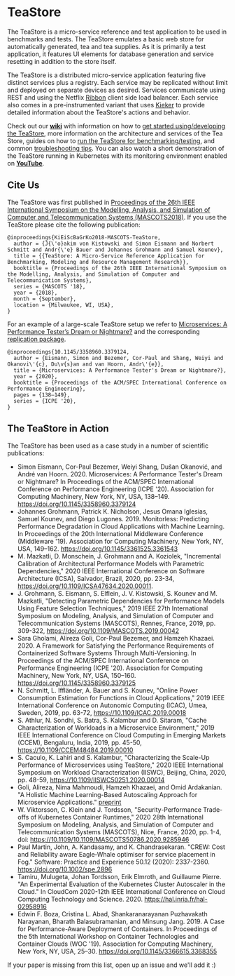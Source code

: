 # TeaStore #  

The TeaStore is a micro-service reference and test application to be used in benchmarks and tests. The TeaStore emulates a basic web store for automatically generated, tea and tea supplies. As it is primarily a test application, it features UI elements for database generation and service resetting in addition to the store itself. 

The TeaStore is a distributed micro-service application featuring five distinct services plus a registry. Each service may be replicated without limit and deployed on separate devices as desired. Services communicate using REST and using the Netflix [Ribbon](https://github.com/Netflix/ribbon) client side load balancer. Each service also comes in a pre-instrumented variant that uses [Kieker](http://kieker-monitoring.net) to provide detailed information about the TeaStore's actions and behavior.

Check out our **[wiki](https://github.com/DescartesResearch/TeaStore/wiki)** with information on how to [get started using/developing the TeaStore](https://github.com/DescartesResearch/TeaStore/wiki/Getting-Started), more information on the architecture and services of the Tea Store, guides on how to [run the TeaStore for benchmarking/testing](https://github.com/DescartesResearch/TeaStore/wiki/Testing-and-Benchmarking), and common [troubleshooting tips](https://github.com/DescartesResearch/TeaStore/wiki/Troubleshooting).
You can also watch a short demonstration of the TeaStore running in Kubernetes with its monitoring environment enabled on **[YouTube](https://www.youtube.com/watch?v=6OcSNrErzGE&feature=youtu.be)**.

## Cite Us

The TeaStore was first published in [Proceedings of the 26th IEEE International Symposium on the Modelling, Analysis, and Simulation of Computer and Telecommunication Systems (MASCOTS2018)](https://ieeexplore.ieee.org/document/8526888). If you use the TeaStore please cite the following publication:

    @inproceedings{KiEiScBaGrKo2018-MASCOTS-TeaStore,
      author = {J{\'o}akim von Kistowski and Simon Eismann and Norbert Schmitt and Andr{\'e} Bauer and Johannes Grohmann and Samuel Kounev},
      title = {{TeaStore: A Micro-Service Reference Application for Benchmarking, Modeling and Resource Management Research}},
      booktitle = {Proceedings of the 26th IEEE International Symposium on the Modelling, Analysis, and Simulation of Computer and Telecommunication Systems},
      series = {MASCOTS '18},
      year = {2018},
      month = {September},
      location = {Milwaukee, WI, USA},
    }

For an example of a large-scale TeaStore setup we refer to [Microservices: A Performance Tester’s Dream or Nightmare?](https://doi.org/10.1145/3358960.3379124) and the corresponding [replication package](https://doi.org/10.5281/zenodo.3582707).

    @inproceedings{10.1145/3358960.3379124,
      author = {Eismann, Simon and Bezemer, Cor-Paul and Shang, Weiyi and Okanovi\'{c}, Du\v{s}an and van Hoorn, Andr\'{e}},
      title = {Microservices: A Performance Tester's Dream or Nightmare?},
      year = {2020},
      booktitle = {Proceedings of the ACM/SPEC International Conference on Performance Engineering},
      pages = {138–149},
      series = {ICPE '20},
    }
    
 ## The TeaStore in Action
 The TeaStore has been used as a case study in a number of scientific publications:
 * Simon Eismann, Cor-Paul Bezemer, Weiyi Shang, Dušan Okanović, and André van Hoorn. 2020. Microservices: A Performance Tester's Dream or Nightmare? In Proceedings of the ACM/SPEC International Conference on Performance Engineering (ICPE '20). Association for Computing Machinery, New York, NY, USA, 138–149. https://doi.org/10.1145/3358960.3379124
 * Johannes Grohmann, Patrick K. Nicholson, Jesus Omana Iglesias, Samuel Kounev, and Diego Lugones. 2019. Monitorless: Predicting Performance Degradation in Cloud Applications with Machine Learning. In Proceedings of the 20th International Middleware Conference (Middleware '19). Association for Computing Machinery, New York, NY, USA, 149–162. https://doi.org/10.1145/3361525.3361543
 * M. Mazkatli, D. Monschein, J. Grohmann and A. Koziolek, "Incremental Calibration of Architectural Performance Models with Parametric Dependencies," 2020 IEEE International Conference on Software Architecture (ICSA), Salvador, Brazil, 2020, pp. 23-34, https://doi.org/10.1109/ICSA47634.2020.00011.
 * J. Grohmann, S. Eismann, S. Elflein, J. V. Kistowski, S. Kounev and M. Mazkatli, "Detecting Parametric Dependencies for Performance Models Using Feature Selection Techniques," 2019 IEEE 27th International Symposium on Modeling, Analysis, and Simulation of Computer and Telecommunication Systems (MASCOTS), Rennes, France, 2019, pp. 309-322, https://doi.org/10.1109/MASCOTS.2019.00042
* Sara Gholami, Alireza Goli, Cor-Paul Bezemer, and Hamzeh Khazaei. 2020. A Framework for Satisfying the Performance Requirements of Containerized Software Systems Through Multi-Versioning. In Proceedings of the ACM/SPEC International Conference on Performance Engineering (ICPE '20). Association for Computing Machinery, New York, NY, USA, 150–160. https://doi.org/10.1145/3358960.3379125
* N. Schmitt, L. Iffländer, A. Bauer and S. Kounev, "Online Power Consumption Estimation for Functions in Cloud Applications," 2019 IEEE International Conference on Autonomic Computing (ICAC), Umea, Sweden, 2019, pp. 63-72, https://10.1109/ICAC.2019.00018
* S. Athlur, N. Sondhi, S. Batra, S. Kalambur and D. Sitaram, "Cache Characterization of Workloads in a Microservice Environment," 2019 IEEE International Conference on Cloud Computing in Emerging Markets (CCEM), Bengaluru, India, 2019, pp. 45-50, https://10.1109/CCEM48484.2019.00010
* S. Caculo, K. Lahiri and S. Kalambur, "Characterizing the Scale-Up Performance of Microservices using TeaStore," 2020 IEEE International Symposium on Workload Characterization (IISWC), Beijing, China, 2020, pp. 48-59, https://10.1109/IISWC50251.2020.00014
* Goli, Alireza, Nima Mahmoudi, Hamzeh Khazaei, and Omid Ardakanian. "A Holistic Machine Learning-Based Autoscaling Approach for Microservice Applications." [preprint](https://www.researchgate.net/profile/Alireza-Goli-2/publication/349550949_A_Holistic_Machine_Learning-Based_Autoscaling_Approach_for_Microservice_Applications/links/6035f80092851c4ed591298d/A-Holistic-Machine-Learning-Based-Autoscaling-Approach-for-Microservice-Applications.pdf)
* W. Viktorsson, C. Klein and J. Tordsson, "Security-Performance Trade-offs of Kubernetes Container Runtimes," 2020 28th International Symposium on Modeling, Analysis, and Simulation of Computer and Telecommunication Systems (MASCOTS), Nice, France, 2020, pp. 1-4, doi: https://10.1109/10.1109/MASCOTS50786.2020.9285946
* Paul Martin, John, A. Kandasamy, and K. Chandrasekaran. "CREW: Cost and Reliability aware Eagle‐Whale optimiser for service placement in Fog." Software: Practice and Experience 50.12 (2020): 2337-2360. https://doi.org/10.1002/spe.2896
* Tamiru, Mulugeta, Johan Tordsson, Erik Elmroth, and Guillaume Pierre. "An Experimental Evaluation of the Kubernetes Cluster Autoscaler in the Cloud." In CloudCom 2020-12th IEEE International Conference on Cloud Computing Technology and Science. 2020. https://hal.inria.fr/hal-02958916
* Edwin F. Boza, Cristina L. Abad, Shankaranarayanan Puzhavakath Narayanan, Bharath Balasubramanian, and Minsung Jang. 2019. A Case for Performance-Aware Deployment of Containers. In Proceedings of the 5th International Workshop on Container Technologies and Container Clouds (WOC '19). Association for Computing Machinery, New York, NY, USA, 25–30. https://doi.org/10.1145/3366615.3368355

If your paper is missing from this list, open up an issue and we'll add it :)

